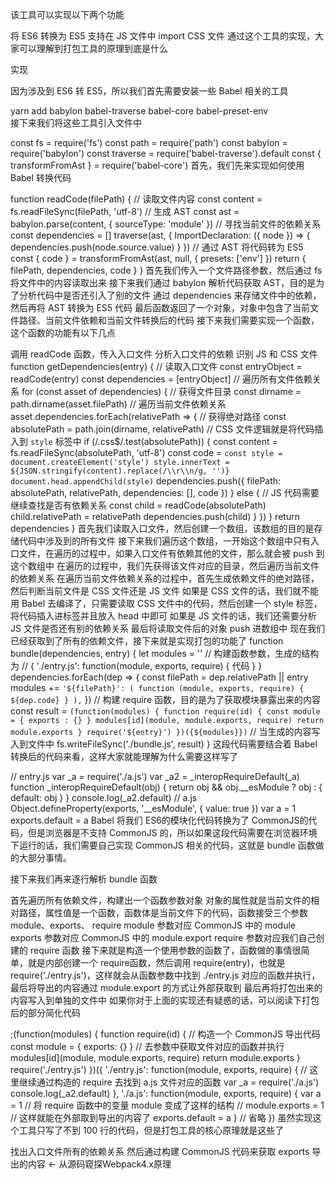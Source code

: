 该工具可以实现以下两个功能

将 ES6 转换为 ES5
支持在 JS 文件中 import CSS 文件
通过这个工具的实现，大家可以理解到打包工具的原理到底是什么

实现

因为涉及到 ES6 转 ES5，所以我们首先需要安装一些 Babel 相关的工具

yarn add babylon babel-traverse babel-core babel-preset-env  
接下来我们将这些工具引入文件中

const fs = require('fs')
const path = require('path')
const babylon = require('babylon')
const traverse = require('babel-traverse').default
const { transformFromAst } = require('babel-core')
首先，我们先来实现如何使用 Babel 转换代码

function readCode(filePath) {
  // 读取文件内容
  const content = fs.readFileSync(filePath, 'utf-8')
  // 生成 AST
  const ast = babylon.parse(content, {
    sourceType: 'module'
  })
  // 寻找当前文件的依赖关系
  const dependencies = []
  traverse(ast, {
    ImportDeclaration: ({ node }) => {
      dependencies.push(node.source.value)
    }
  })
  // 通过 AST 将代码转为 ES5
  const { code } = transformFromAst(ast, null, {
    presets: ['env']
  })
  return {
    filePath,
    dependencies,
    code
  }
}
首先我们传入一个文件路径参数，然后通过 fs 将文件中的内容读取出来
接下来我们通过 babylon 解析代码获取 AST，目的是为了分析代码中是否还引入了别的文件
通过 dependencies 来存储文件中的依赖，然后再将 AST 转换为 ES5 代码
最后函数返回了一个对象，对象中包含了当前文件路径、当前文件依赖和当前文件转换后的代码
接下来我们需要实现一个函数，这个函数的功能有以下几点

调用 readCode 函数，传入入口文件
分析入口文件的依赖
识别 JS 和 CSS 文件
function getDependencies(entry) {
  // 读取入口文件
  const entryObject = readCode(entry)
  const dependencies = [entryObject]
  // 遍历所有文件依赖关系
  for (const asset of dependencies) {
    // 获得文件目录
    const dirname = path.dirname(asset.filePath)
    // 遍历当前文件依赖关系
    asset.dependencies.forEach(relativePath => {
      // 获得绝对路径
      const absolutePath = path.join(dirname, relativePath)
      // CSS 文件逻辑就是将代码插入到 `style` 标签中
      if (/\.css$/.test(absolutePath)) {
        const content = fs.readFileSync(absolutePath, 'utf-8')
        const code = `
          const style = document.createElement('style')
          style.innerText = ${JSON.stringify(content).replace(/\\r\\n/g, '')}
          document.head.appendChild(style)
        `
        dependencies.push({
          filePath: absolutePath,
          relativePath,
          dependencies: [],
          code
        })
      } else {
        // JS 代码需要继续查找是否有依赖关系
        const child = readCode(absolutePath)
        child.relativePath = relativePath
        dependencies.push(child)
      }
    })
  }
  return dependencies
}
首先我们读取入口文件，然后创建一个数组，该数组的目的是存储代码中涉及到的所有文件
接下来我们遍历这个数组，一开始这个数组中只有入口文件，在遍历的过程中，如果入口文件有依赖其他的文件，那么就会被 push 到这个数组中
在遍历的过程中，我们先获得该文件对应的目录，然后遍历当前文件的依赖关系
在遍历当前文件依赖关系的过程中，首先生成依赖文件的绝对路径，然后判断当前文件是 CSS 文件还是 JS 文件
如果是 CSS 文件的话，我们就不能用 Babel 去编译了，只需要读取 CSS 文件中的代码，然后创建一个 style 标签，将代码插入进标签并且放入 head 中即可
如果是 JS 文件的话，我们还需要分析 JS 文件是否还有别的依赖关系
最后将读取文件后的对象 push 进数组中
现在我们已经获取到了所有的依赖文件，接下来就是实现打包的功能了
function bundle(dependencies, entry) {
  let modules = ''
  // 构建函数参数，生成的结构为
  // { './entry.js': function(module, exports, require) { 代码 } }
  dependencies.forEach(dep => {
    const filePath = dep.relativePath || entry
    modules += `'${filePath}': (
      function (module, exports, require) { ${dep.code} }
    ),`
  })
  // 构建 require 函数，目的是为了获取模块暴露出来的内容
  const result = `
    (function(modules) {
      function require(id) {
        const module = { exports : {} }
        modules[id](module, module.exports, require)
        return module.exports
      }
      require('${entry}')
    })({${modules}})
  `
  // 当生成的内容写入到文件中
  fs.writeFileSync('./bundle.js', result)
}
这段代码需要结合着 Babel 转换后的代码来看，这样大家就能理解为什么需要这样写了

// entry.js
var _a = require('./a.js')
var _a2 = _interopRequireDefault(_a)
function _interopRequireDefault(obj) {
    return obj && obj.__esModule ? obj : { default: obj }
}
console.log(_a2.default)
// a.js
Object.defineProperty(exports, '__esModule', {
    value: true
})
var a = 1
exports.default = a
Babel 将我们 ES6的模块化代码转换为了 CommonJS的代码，但是浏览器是不支持 CommonJS 的，所以如果这段代码需要在浏览器环境下运行的话，我们需要自己实现 CommonJS 相关的代码，这就是 bundle 函数做的大部分事情。

接下来我们再来逐行解析 bundle 函数

首先遍历所有依赖文件，构建出一个函数参数对象
对象的属性就是当前文件的相对路径，属性值是一个函数，函数体是当前文件下的代码，函数接受三个参数 module、exports、 require
module 参数对应 CommonJS 中的 module
exports 参数对应 CommonJS 中的 module.export
require 参数对应我们自己创建的 require 函数
接下来就是构造一个使用参数的函数了，函数做的事情很简单，就是内部创建一个 require函数，然后调用 require(entry)，也就是 require('./entry.js')，这样就会从函数参数中找到 ./entry.js 对应的函数并执行，最后将导出的内容通过 module.export 的方式让外部获取到
最后再将打包出来的内容写入到单独的文件中
如果你对于上面的实现还有疑惑的话，可以阅读下打包后的部分简化代码

;(function(modules) {
  function require(id) {
    // 构造一个 CommonJS 导出代码
    const module = { exports: {} }
    // 去参数中获取文件对应的函数并执行
    modules[id](module, module.exports, require)
    return module.exports
  }
  require('./entry.js')
})({
  './entry.js': function(module, exports, require) {
    // 这里继续通过构造的 require 去找到 a.js 文件对应的函数
    var _a = require('./a.js')
    console.log(_a2.default)
  },
  './a.js': function(module, exports, require) {
    var a = 1
    // 将 require 函数中的变量 module 变成了这样的结构
    // module.exports = 1
    // 这样就能在外部取到导出的内容了
    exports.default = a
  }
  // 省略
})
虽然实现这个工具只写了不到 100 行的代码，但是打包工具的核心原理就是这些了

找出入口文件所有的依赖关系
然后通过构建 CommonJS 代码来获取 exports 导出的内容
← 从源码窥探Webpack4.x原理